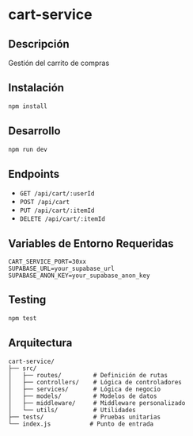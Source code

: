 # cart-service

## Descripción
Gestión del carrito de compras

## Instalación
```bash
npm install
```

## Desarrollo
```bash
npm run dev
```

## Endpoints

- `GET /api/cart/:userId`
- `POST /api/cart`
- `PUT /api/cart/:itemId`
- `DELETE /api/cart/:itemId`

## Variables de Entorno Requeridas
```
CART_SERVICE_PORT=30xx
SUPABASE_URL=your_supabase_url
SUPABASE_ANON_KEY=your_supabase_anon_key
```

## Testing
```bash
npm test
```

## Arquitectura
```
cart-service/
├── src/
│   ├── routes/         # Definición de rutas
│   ├── controllers/    # Lógica de controladores
│   ├── services/       # Lógica de negocio
│   ├── models/         # Modelos de datos
│   ├── middleware/     # Middleware personalizado
│   └── utils/          # Utilidades
├── tests/              # Pruebas unitarias
└── index.js           # Punto de entrada
```
